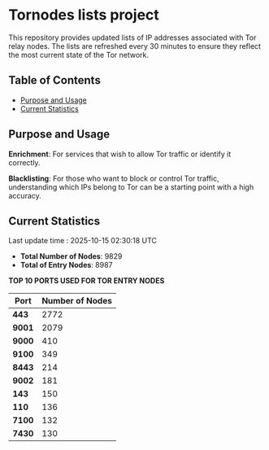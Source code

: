 # Tornodes lists project

This repository provides updated lists of IP addresses associated with Tor relay nodes. The lists are refreshed every 30 minutes to ensure they reflect the most current state of the Tor network.

## Table of Contents

- [Purpose and Usage](#purpose-and-usage)
- [Current Statistics](#current-statistics)


## Purpose and Usage

**Enrichment**: For services that wish to allow Tor traffic or identify it correctly.

**Blacklisting**: For those who want to block or control Tor traffic, understanding which IPs belong to Tor can be a starting point with a high accuracy.

## Current Statistics

Last update time : 2025-10-15 02:30:18 UTC

- **Total Number of Nodes**: 9829
- **Total of Entry Nodes**: 8987

**TOP 10 PORTS USED FOR TOR ENTRY NODES**

| **Port** | **Number of Nodes** |
|------|-----------------|
| **443**   | 2772  |
| **9001**   | 2079  |
| **9000**   | 410  |
| **9100**   | 349  |
| **8443**   | 214  |
| **9002**   | 181  |
| **143**   | 150  |
| **110**   | 136  |
| **7100**   | 132  |
| **7430**   | 130  |

